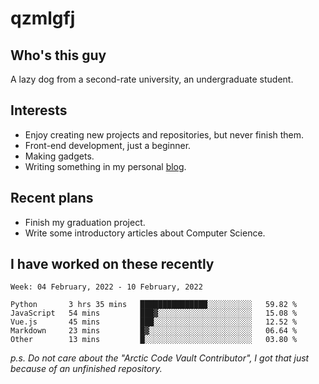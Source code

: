 # qzmlgfj

## Who's this guy

A lazy dog from a second-rate university, an undergraduate student.

## Interests

* Enjoy creating new projects and repositories, but never finish them.
* Front-end development, just a beginner.
* Making gadgets.
* Writing something in my personal [blog](https://blog.qzmlgfj.ml/).

## Recent plans

* Finish my graduation project.
* Write some introductory articles about Computer Science.

<!--
* Try to develop a website for [Anime4KCPP](https://github.com/TianZerL/Anime4KCPP).
* Develop a Markdown renderer which user can customize its css, of course it is GUI-based.~~(If I could finish  it before getting bored)~~
* Work with my [teammates](https://github.com/SWJTU-Lazy-Dogs).
* Find something interests me, as a hobby after finishing my ~~boring~~ homework.
-->

## I have worked on these recently

<!--START_SECTION:waka-->
```text
Week: 04 February, 2022 - 10 February, 2022

Python       3 hrs 35 mins   ███████████████░░░░░░░░░░   59.82 % 
JavaScript   54 mins         ███▓░░░░░░░░░░░░░░░░░░░░░   15.08 % 
Vue.js       45 mins         ███░░░░░░░░░░░░░░░░░░░░░░   12.52 % 
Markdown     23 mins         █▓░░░░░░░░░░░░░░░░░░░░░░░   06.64 % 
Other        13 mins         █░░░░░░░░░░░░░░░░░░░░░░░░   03.80 % 
```
<!--END_SECTION:waka-->

*p.s.  Do not care about the "Arctic Code Vault Contributor", I got that just because of an unfinished repository.*

<!--
**qzmlgfj/qzmlgfj** is a ✨ _special_ ✨ repository because its `README.md` (this file) appears on your GitHub profile.

Here are some ideas to get you started:

- 🔭 I’m currently working on ...
- 🌱 I’m currently learning ...
- 👯 I’m looking to collaborate on ...
- 🤔 I’m looking for help with ...
- 💬 Ask me about ...
- 📫 How to reach me: ...
- 😄 Pronouns: ...
- ⚡ Fun fact: ...
-->

